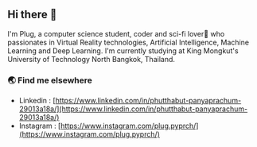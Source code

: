 ## Hi there 👋

I'm Plug, a computer science student, coder and sci-fi lover:rocket: who passionates in Virtual Reality technologies, Artificial Intelligence, Machine Learning and Deep Learning. I'm currently studying at King Mongkut's University of Technology North Bangkok, Thailand. 
<!--
### :jack_o_lantern: Interest in 
- ♟️ Chess
- :books: Book
- :computer: Technology
- :basketball: Basketball
- :video_game: Video game
-->
### :earth_asia: Find me elsewhere
- Linkedin : [https://www.linkedin.com/in/phutthabut-panyaprachum-29013a18a/](https://www.linkedin.com/in/phutthabut-panyaprachum-29013a18a/)
- Instagram : [https://www.instagram.com/plug.pyprch/](https://www.instagram.com/plug.pyprch/)

<!--![alt text](https://github.com/PlugPyprch/PlugPyprch/blob/main/Pink%20Autism%20Facebook%20Event%20Cover.png)-->

<!--
**PlugPyprch/PlugPyprch** is a ✨ _special_ ✨ repository because its `README.md` (this file) appears on your GitHub profile.

Here are some ideas to get you started:

- 🔭 I’m currently working on ...
- 🌱 I’m currently learning ...
- 👯 I’m looking to collaborate on ...
- 🤔 I’m looking for help with ...
- 💬 Ask me about ...
- 📫 How to reach me: ...
- 😄 Pronouns: ...
- ⚡ Fun fact: ...
-->
